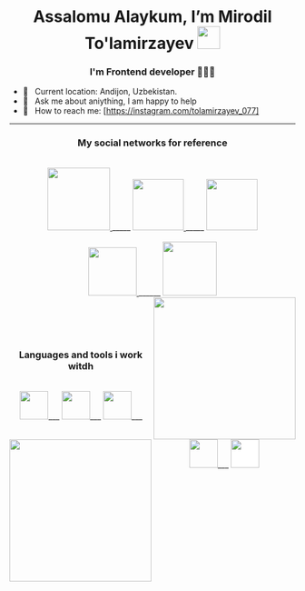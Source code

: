 <!--  <img width="100%" height="333" src="https://www.horizont.com.hr/posao/frontend-developer.gif"> -->

<h1  align="center"> Assalomu Alaykum, I’m Mirodil To'lamirzayev <img width="40" src="https://media.tenor.com/InfbZnZgATIAAAAi/hand-gif.gif"></h1>
<h3 align="center">I'm Frontend developer 👩🏻‍💻</h3>

 - 📍 &nbsp; Current location: Andijon, Uzbekistan. <br>
 - 📩 &nbsp; Ask me about aniything, I am happy to help <br>
 - 📨 &nbsp; How to reach me: [https://instagram.com/tolamirzayev_077]

<hr>
<h3 align="center"> My social networks for reference </h3>
 <br>
<div align="center">
 <a href="https://t.me/tolamirzayev_077/">
    <img src="https://www.linksmedicus.com.br/wp-content/uploads/2020/08/telegram-icon.png" width="110">
  </a>_____
  <a href="https://fackebook.com/tolamirzayev_077/">
    <img src="https://upload.wikimedia.org/wikipedia/commons/thumb/0/06/Facebook.svg/2560px-Facebook.svg.png" width="90">
  </a>_____
  <a href="https://twitter.com/MirodilTo/">
    <img src="https://www.techonia.com/wp-content/uploads/2011/06/twitter-logo.jpg" width="90">
  </a>
 <br>
 <br>
  <a href="https://instagram.com/tolamirzayev_077/">
    <img src="https://www.theexaminernews.com/examiner-news/wp-content/uploads/2021/09/instagram-logo-name-scaled.jpg" width="85">
  </a>______
   <a href="https://www.linkedin.com/in/mirodil-to-lamirzayev-608b93276/">
    <img src="https://cdn.vectorstock.com/i/preview-1x/38/77/popular-social-network-linkedin-vector-37693877.jpg" width="95">
  </a>
</div>
  <img align="right" width="250" src="https://thumbs.gfycat.com/ColorlessBitesizedKob-size_restricted.gif">
  <img align="left" width="250" src="https://media.licdn.com/dms/image/D4D22AQHaEvrVjf0tsA/feedshare-shrink_800/0/1670686189586?e=2147483647&v=beta&t=dZRUmRHcwFdLp7EOMuIlE4OkwgCv1UH1dyc0pJHxPG0">
  <br>
  <br>
  <br>
  <br>
 <h3 align="center"> Languages and tools i work witdh </h3>
  <br>
  <div align="center">
 <code><img style="border: 1px white solid;" width="50" src="https://upload.wikimedia.org/wikipedia/commons/thumb/3/38/HTML5_Badge.svg/2048px-HTML5_Badge.svg.png"></code>___
<code><img width="50" src="https://upload.wikimedia.org/wikipedia/commons/thumb/6/62/CSS3_logo.svg/800px-CSS3_logo.svg.png"></code>___
<code><img width="50" src="https://upload.wikimedia.org/wikipedia/commons/thumb/b/b2/Bootstrap_logo.svg/2560px-Bootstrap_logo.svg.png"></code>___
<code><img width="50" src="https://upload.wikimedia.org/wikipedia/commons/thumb/d/d5/Tailwind_CSS_Logo.svg/2048px-Tailwind_CSS_Logo.svg.png"></code>___
<code><img style="background-color: white;" width="50" src="https://en.logodownload.org/wp-content/uploads/2022/04/javascript-logo-41.png"></code>
 </div>
 </div>


